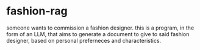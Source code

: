 # fashion-rag
someone wants to commission a fashion designer. this is a program, in the form of an LLM, that aims to generate a document to give to said fashion designer, based on personal preferneces and characteristics.
